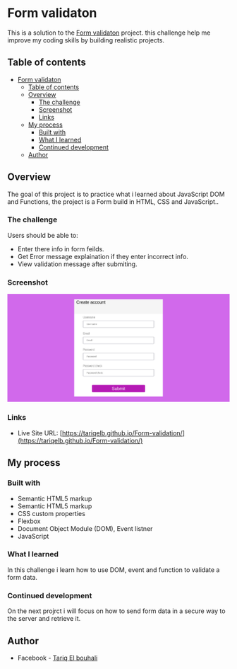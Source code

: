 # Form validaton

This is a solution to the [Form validaton](Form-validation) project. this challenge help me improve my coding skills by building realistic projects. 

## Table of contents

- [Form validaton](#form-validaton)
  - [Table of contents](#table-of-contents)
  - [Overview](#overview)
    - [The challenge](#the-challenge)
    - [Screenshot](#screenshot)
    - [Links](#links)
  - [My process](#my-process)
    - [Built with](#built-with)
    - [What I learned](#what-i-learned)
    - [Continued development](#continued-development)
  - [Author](#author)


## Overview

The goal of this project is to practice what i learned about JavaScript DOM and Functions, the project is a Form build in HTML, CSS and JavaScript..

### The challenge

Users should be able to:

- Enter there info in form feilds.
- Get Error message explaination if they enter incorrect info.
- View validation message after submiting.

### Screenshot

![](./screenshot/Form-validation_view.png)


### Links

- Live Site URL: [https://tariqelb.github.io/Form-validation/](https://tariqelb.github.io/Form-validation/)

## My process

### Built with

- Semantic HTML5 markup
- Semantic HTML5 markup
- CSS custom properties
- Flexbox
- Document Object Module (DOM), Event listner
- JavaScript

### What I learned

In this challenge i learn how to use DOM, event and function to validate a form data.


### Continued development

On the next projrct i will focus on how to send form data in a secure way to the server and retrieve it.


## Author

- Facebook - [Tariq El bouhali](https://www.facebook.com/tariqelbouhali)
